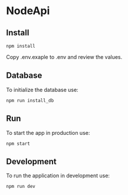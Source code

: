 # NodeApi

## Install

```shell
npm install
```

Copy .env.exaple to .env and review the values.

## Database

To initialize the database use:

```shell
npm run install_db
```


## Run

To start the app in production use:

```shell
npm start
```

## Development

To run the application in development use:

```shell
npm run dev
```